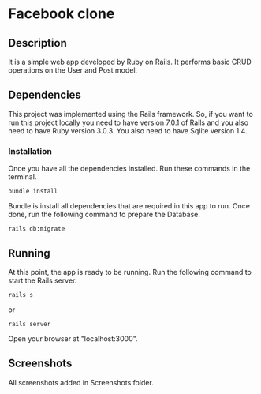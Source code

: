 # Facebook clone 

## Description
It is a simple web app developed by Ruby on Rails. It performs basic CRUD operations on the User and Post model.

## Dependencies
This project was implemented using the Rails framework. So, if you want to run this project locally you need to have version 7.0.1 of Rails and you also need to have Ruby version 3.0.3. You also need to have Sqlite version 1.4.

### Installation
Once you have all the dependencies installed. Run these commands in the terminal.
```
bundle install
```
Bundle is install all dependencies that are required in this app to run.
Once done, run the following command to prepare the Database.
```
rails db:migrate
```
## Running
At this point, the app is ready to be running. Run the following command to start the Rails server.

```
rails s 
```
or 
```
rails server
```
Open your browser at "localhost:3000".

## Screenshots
All screenshots added in Screenshots folder.

